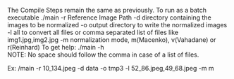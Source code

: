 The Compile Steps remain the same as previously.
To run as a batch executable 
./main -r Reference Image Path 
       -d directory containing the images to be normalized 
       -o output directory to write the normalized images
       -l all to convert all files or comma separated list of files like img1.jpg,img2.jpg
       -m normalization mode, m(Macenko), v(Vahadane) or r(Reinhard)
To get help:
./main -h       
 NOTE: No space should follow the comma in case of a list of files. 
 
 Ex: /main -r 10_134.jpeg -d data -o tmp3 -l 52_86.jpeg,49_68.jpeg  -m m
